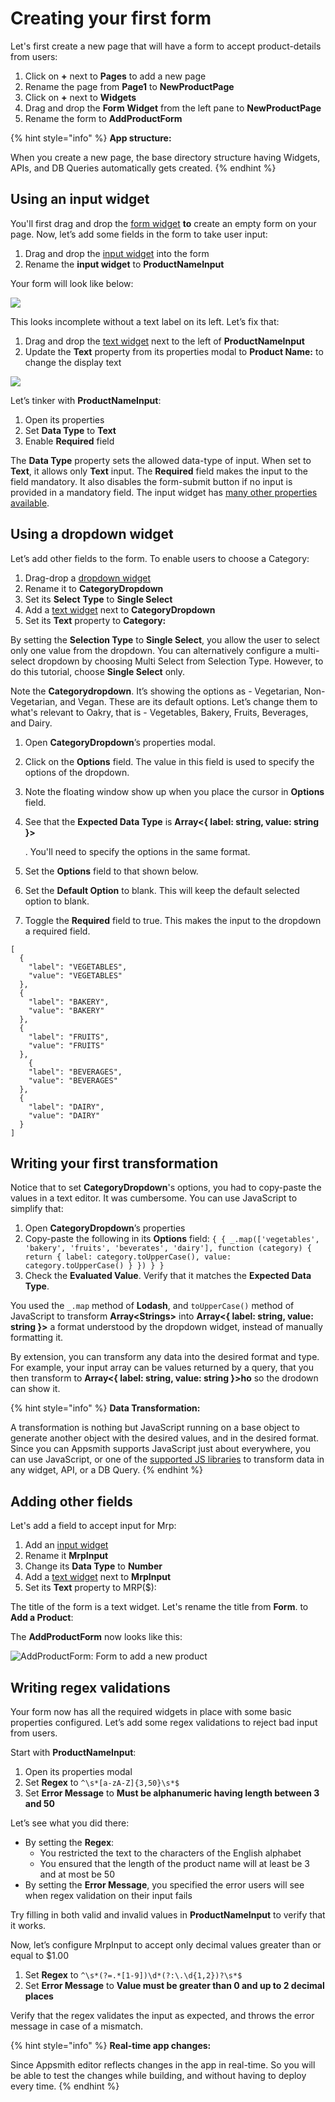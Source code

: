 # Creating your first form

Let's first create a new page that will have a form to accept product-details from users:

1. Click on **+** next to **Pages** to add a new page
2. Rename the page from **Page1** to **NewProductPage**
3. Click on **+** next to **Widgets**
4. Drag and drop the **Form** **Widget** from the left pane to **NewProductPage**
5. Rename the form to **AddProductForm**

{% hint style="info" %}
**App structure:**

When you create a new page, the base directory structure having Widgets, APIs, and DB Queries automatically gets created.
{% endhint %}

## Using an input widget

You'll first drag and drop the [form widget](https://docs.appsmith.com/widget-reference/form) **to** create an empty form on your page. Now, let’s add some fields in the form to take user input:

1. Drag and drop the [input widget](https://docs.appsmith.com/widget-reference/input) into the form
2. Rename the **input widget** to **ProductNameInput**

Your form will look like below:

![](https://lh3.googleusercontent.com/Tk7BK67XSWBJrxRbDT96FOdenI_3cIYAh-tqxDDURALgEwXM8xWCE2FbGK0nFXTA8rO67RW-SeZQx5Fl5pXjO-gGQbnlRS3xhXIfxgQnZQDer3P24M5GkuKL2I2BaeqhOfzidQ3_)

This looks incomplete without a text label on its left. Let’s fix that:

1. Drag and drop the [text widget](https://docs.appsmith.com/widget-reference/text) next to the left of **ProductNameInput**
2. Update the **Text** property from its properties modal to **Product Name:** to change the display text

![](https://lh4.googleusercontent.com/juoeTjj_IRV360wboG0iCuTIME0WgGhwhDHQ3RC6GwfKValSwb8oeYymHabyfO67wQKgyQ3o4gj-XOW3XVxN8P-N1_s5659GvUwVm60v66odwusqC9wBnuU3YANT9ZH4bdwY8JW-)

Let’s tinker with **ProductNameInput**:

1. Open its properties
2. Set **Data Type** to **Text** 
3. Enable **Required** field

The **Data Type** property sets the allowed data-type of input. When set to **Text**, it allows only **Text** input. The **Required** field makes the input to the field mandatory. It also disables the form-submit button if no input is provided in a mandatory field. The input widget has [many other properties available](https://docs.appsmith.com/widget-reference/input#properties).

## Using a dropdown widget

Let’s add other fields to the form. To enable users to choose a Category:

1. Drag-drop a [dropdown widget](https://docs.appsmith.com/widget-reference/dropdown)
2. Rename it to **CategoryDropdown**
3. Set its **Select** **Type** to **Single Select**
4. Add a [text widget](https://docs.appsmith.com/widget-reference/text) next to **CategoryDropdown** 
5. Set its **Text** property to **Category:**

By setting the **Selection Type** to **Single Select**, you allow the user to select only one value from the dropdown. You can alternatively configure a multi-select dropdown by choosing Multi Select from Selection Type. However, to do this tutorial, choose **Single Select** only.

Note the **Categorydropdown**. It’s showing the options as - Vegetarian, Non-Vegetarian, and Vegan. These are its default options. Let’s change them to what's relevant to Oakry, that is - Vegetables, Bakery, Fruits, Beverages, and Dairy.

1. Open **CategoryDropdown**’s properties modal.
2. Click on the **Options** field. The value in this field is used to specify the options of the dropdown.
3. Note the floating window show up when you place the cursor in **Options** field.
4. See that the **Expected Data Type** is **Array&lt;{ label: string, value: string }&gt;**

   . You'll need to specify the options in the same format.

5. Set the **Options** field to that shown below.
6. Set the **Default Option** to blank. This will keep the default selected option to blank.
7. Toggle the **Required** field to true. This makes the input to the dropdown a required field.

```text
[
  {
    "label": "VEGETABLES",
    "value": "VEGETABLES"
  },
  {
    "label": "BAKERY",
    "value": "BAKERY"
  },
  {
    "label": "FRUITS",
    "value": "FRUITS"
  },
    {
    "label": "BEVERAGES",
    "value": "BEVERAGES"
  },
  {
    "label": "DAIRY",
    "value": "DAIRY"
  }
]
```

## Writing your first transformation

Notice that to set **CategoryDropdown**'s options, you had to copy-paste the values in a text editor. It was cumbersome. You can use JavaScript to simplify that:

1. Open **CategoryDropdown**’s properties
2. Copy-paste the following in its **Options** field: `{ { _.map(['vegetables', 'bakery', 'fruits', 'beverates', 'dairy'], function (category) { return { label: category.toUpperCase(), value: category.toUpperCase() } }) } }`
3. Check the **Evaluated Value**. Verify that it matches the **Expected Data Type**.

You used the `_.map` method of **Lodash**, and `toUpperCase()` method of JavaScript to transform **Array&lt;Strings&gt;** into **Array&lt;{ label: string, value: string }&gt;** a format understood by the dropdown widget, instead of manually formatting it.

By extension, you can transform any data into the desired format and type. For example, your input array can be values returned by a query, that you then transform to **Array&lt;{ label: string, value: string }&gt;ho** so the drodown can show it.

{% hint style="info" %}
**Data Transformation:**

A transformation is nothing but JavaScript running on a base object to generate another object with the desired values, and in the desired format. Since you can Appsmith supports JavaScript just about everywhere, you can use JavaScript, or one of the [supported JS libraries](https://docs.appsmith.com/core-concepts/connecting-ui-and-logic/working-with-js-libraries#included-js-libraries) to transform data in any widget, API, or a DB Query.
{% endhint %}

## Adding other fields

Let's add a field to accept input for Mrp:

1. Add an [input widget](https://docs.appsmith.com/widget-reference/input)
2. Rename it **MrpInput**
3. Change its **Data Type** to **Number**
4. Add a [text widget](https://docs.appsmith.com/widget-reference/text) next to **MrpInput** 
5. Set its **Text** property to MRP\($\):

The title of the form is a text widget. Let's rename the title from **Form**. to **Add a Product**:

The **AddProductForm** now looks like this:

![AddProductForm: Form to add a new product](../../../.gitbook/assets/image%20%281%29%20%281%29%20%281%29%20%282%29%20%282%29%20%282%29%20%283%29%20%283%29.png)

## Writing regex validations

Your form now has all the required widgets in place with some basic properties configured. Let’s add some regex validations to reject bad input from users.

Start with **ProductNameInput**:

1. Open its properties modal 
2. Set **Regex** to `^\s*[a-zA-Z]{3,50}\s*$`
3. Set **Error Message** to **Must be alphanumeric having length between 3 and 50**

Let’s see what you did there:

* By setting the **Regex**: 
  * You restricted the text to the characters of the English alphabet
  * You ensured that the length of the product name will at least be 3 and at most be 50
* By setting the **Error Message**, you specified the error users will see when regex validation on their input fails

Try filling in both valid and invalid values in **ProductNameInput** to verify that it works.

Now, let’s configure MrpInput to accept only decimal values greater than or equal to $1.00

1. Set **Regex** to `^\s*(?=.*[1-9])\d*(?:\.\d{1,2})?\s*$`
2. Set **Error Message** to **Value must be greater than 0 and up to 2 decimal places**

Verify that the regex validates the input as expected, and throws the error message in case of a mismatch.

{% hint style="info" %}
**Real-time app changes:**

Since Appsmith editor reflects changes in the app in real-time. So you will be able to test the changes while building, and without having to deploy every time.
{% endhint %}

